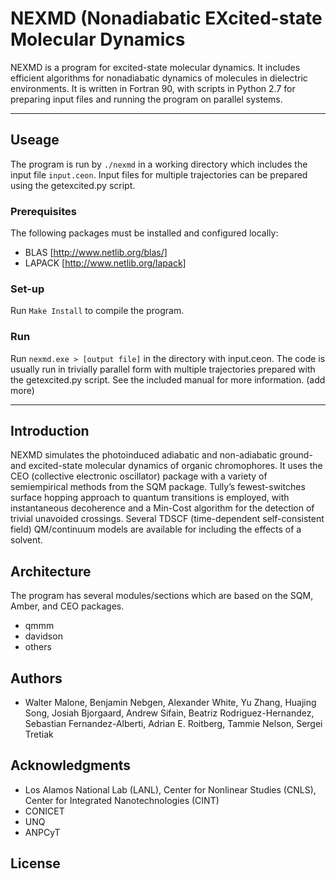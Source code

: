 # NEXMD (Nonadiabatic EXcited-state Molecular Dynamics
NEXMD is a program for excited-state molecular dynamics. It includes efficient algorithms for nonadiabatic dynamics of molecules in dielectric environments. It is written in Fortran 90, with scripts in Python 2.7 for preparing input files and running the program on parallel systems.

<hr/>

## Useage

The program is run by ```./nexmd``` in a working directory which includes the input file ```input.ceon```. Input files for multiple trajectories can be prepared using the getexcited.py script.

### Prerequisites

The following packages must be installed and configured locally:
* BLAS [http://www.netlib.org/blas/]
* LAPACK [http://www.netlib.org/lapack]

### Set-up

Run ```Make Install``` to compile the program. 

### Run

Run ```nexmd.exe > [output file]``` in the directory with input.ceon. The code is usually run in trivially parallel form with multiple trajectories prepared with the getexcited.py script. See the included manual for more information. (add more)

<hr/>

## Introduction

NEXMD simulates the photoinduced adiabatic and non-adiabatic ground- and excited-state molecular dynamics of organic chromophores. It uses the CEO (collective electronic oscillator) package with a variety of semiempirical methods from the SQM package. Tully’s fewest-switches surface hopping approach to quantum transitions is employed, with instantaneous decoherence and a Min-Cost algorithm for the detection of trivial unavoided crossings. Several TDSCF (time-dependent self-consistent field) QM/continuum models are available for including the effects of a solvent.

## Architecture
The program has several modules/sections which are based on the SQM, Amber, and CEO packages.
* qmmm
* davidson
* others

## Authors

* Walter Malone, Benjamin Nebgen, Alexander White, Yu Zhang, Huajing Song, Josiah Bjorgaard, Andrew Sifain, Beatriz Rodriguez-Hernandez,   Sebastian Fernandez-Alberti, Adrian E. Roitberg, Tammie Nelson, Sergei Tretiak

## Acknowledgments

* Los Alamos National Lab (LANL), Center for Nonlinear Studies (CNLS), Center for Integrated Nanotechnologies (CINT)
* CONICET
* UNQ
* ANPCyT

## License
